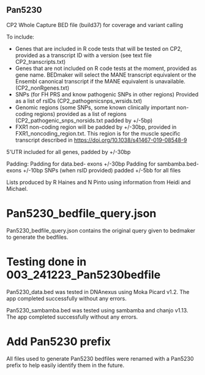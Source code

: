 ## Pan5230
CP2 Whole Capture BED file (build37) for coverage and variant calling

To include:
- Genes that are included in R code tests that will be tested on CP2, provided as a transcript ID with a version (see text file CP2_transcripts.txt)
- Genes that are not included on R code tests at the moment, provided as gene name. BEDmaker will select the MANE transcript equivalent or the Ensembl canonical transcript if the MANE equivalent is unavailable. (CP2_nonRgenes.txt)
- SNPs (for FH PRS and know pathogenic SNPs in other regions) Provided as a list of rsIDs (CP2_pathogenicsnps_wrsids.txt)
- Genomic regions (some SNPs, some known clinically important non-coding regions) provided as a list of regions
(CP2_pathogenic_snps_norsids.txt padded by +/-5bp)
- FXR1 non-coding region will be padded by +/-30bp, provided in FXR1_noncoding_region.txt. This region is for the muscle specific transcript described in https://doi.org/10.1038/s41467-019-08548-9

5'UTR included for all genes, padded by +/-30bp

Padding:
Padding for data.bed- exons +/-30bp
Padding for sambamba.bed- exons +/-10bp
SNPs (when rsID provided) padded +/-5bb for all files


Lists produced by R Haines and N Pinto using information from Heidi and Michael. 

# Pan5230_bedfile_query.json

Pan5230_bedfile_query.json contains the original query given to bedmaker to generate the bedfiles.


# Testing done in 003_241223_Pan5230bedfile
Pan5230_data.bed was tested in DNAnexus using Moka Picard v1.2. The app completed successfully without any errors.

Pan5230_sambamba.bed was tested using sambamba and chanjo v1.13. The app completed successfully without any errors.

# Add Pan5230 prefix

All files used to generate Pan5230 bedfiles were renamed with a Pan5230 prefix to help easily identify them in the future.